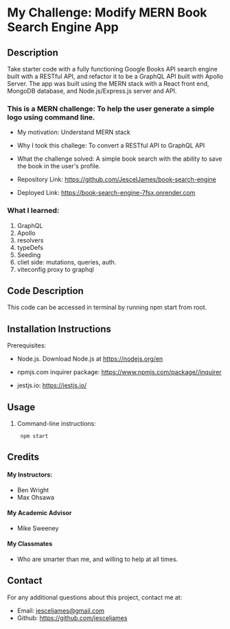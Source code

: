 # My Challenge: Modify MERN Book Search Engine App 

## Description
Take starter code with a fully functioning Google Books API search engine built with a RESTful API, and refactor it to be a GraphQL API built with Apollo Server. The app was built using the MERN stack with a React front end, MongoDB database, and Node.js/Express.js server and API.


### This is a MERN challenge: To help the user generate a simple logo using command line. 

- My motivation:  Understand MERN stack
- Why I took this challege: To convert a RESTful API to GraphQL API
- What the challenge solved:  A simple book search with the ability to save the book in the user's profile.  

- Repository Link: https://github.com/JescelJames/book-search-engine

- Deployed Link: https://book-search-engine-7fsx.onrender.com






### What I learned:  

1. GraphQL
2. Apollo 
3. resolvers
4. typeDefs
5. Seeding
6. cliet side: mutations, queries, auth.
7. viteconfig proxy to graphql


## Code Description
This code can be accessed in terminal by running npm start from root. 


## Installation Instructions

Prerequisites:  
 - Node.js. Download Node.js at https://nodejs.org/en

 - npmjs.com inquirer package:  https://www.npmjs.com/package//inquirer

 - jestjs.io:  https://jestjs.io/

 ## Usage
1. Command-line instructions:

        npm start


## Credits

#### My Instructors:
- Ben Wright 
- Max Ohsawa 

#### My Academic Advisor
- Mike Sweeney

#### My Classmates
- Who are smarter than me, and willing to help at all times.


## Contact
For any additional questions about this project, contact me at:
- Email: jesceljames@gmail.com
- Github: https://github.com/jesceljames
